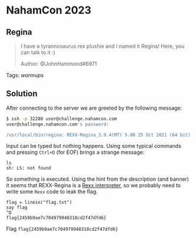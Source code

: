 # NahamCon 2023

## Regina

> I have a tyrannosaurus rex plushie and I named it Regina! Here, you can talk to it :)
>
>  Author: @JohnHammond#6971
>

Tags: _warmups_

## Solution
After connecting to the server we are greeted by the following message:

```bash
$ ssh -p 32288 user@challenge.nahamcon.com
user@challenge.nahamcon.com's password:

/usr/local/bin/regina: REXX-Regina_3.9.4(MT) 5.00 25 Oct 2021 (64 bit)
```

Input can be typed but nothing happens. Using some typical commands and pressing `Ctrl+D` (for EOF) brings a strange message:

```
ls
sh: LS: not found
```

So something is executed. Using the hint from the description (and banner) it seems that REXX-Regina is a [Rexx interpreter](https://regina-rexx.sourceforge.io/), so we probably need to write some `Rexx` code to leak the flag.

```rexx
flag = linein("flag.txt")
say flag
^D
flag{2459b9ae7c704979948318cd2f47dfd6}
```

Flag `flag{2459b9ae7c704979948318cd2f47dfd6}`